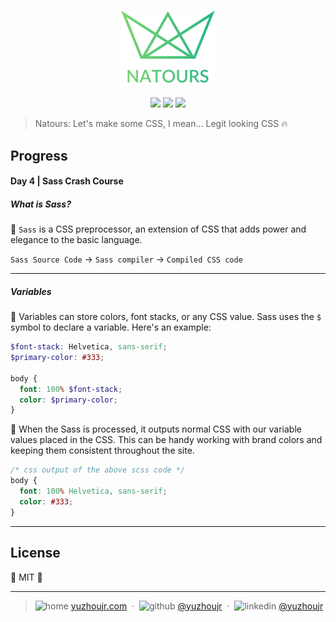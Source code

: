 <h3 style="text-align:center;font-weight: 300;" align="center">
  <img src="../img/logo-green-2x.png" width="150px">
</h3>

<p align="center">
  <img src="https://img.shields.io/badge/license-MIT-yellow.svg?style=flat-square">
  <img src="https://img.shields.io/badge/downloads-0k-yellow.svg?style=flat-square">
  <img src="https://img.shields.io/badge/build-passing-yellow.svg?style=flat-square">
</p>


> Natours: Let's make some CSS, I mean... Legit looking CSS 🔥



## Progress

#### Day 4 | Sass Crash Course


##### What is Sass?
🍈 `Sass` is a CSS preprocessor, an extension of CSS that adds power and elegance to the basic language.

`Sass Source Code` -> `Sass compiler` -> `Compiled CSS code`

---

##### Variables

🍇 Variables can store colors, font stacks, or any CSS value. Sass uses the `$` symbol to declare a variable. Here's an example:


```scss
$font-stack: Helvetica, sans-serif;
$primary-color: #333;

body {
  font: 100% $font-stack;
  color: $primary-color;
}
```
🍈 When the Sass is processed, it outputs normal CSS with our variable values placed in the CSS. This can be handy working with brand colors and keeping them consistent throughout the site.

```css
/* css output of the above scss code */
body {
  font: 100% Helvetica, sans-serif;
  color: #333;
}
```

---


## License

🌱 MIT 🌱

---





> ![home](http://yuzhoujr.com/emoji/home.svg) [yuzhoujr.com](http://www.yuzhoujr.com) &nbsp;&middot;&nbsp;
> ![github](http://yuzhoujr.com/emoji/github.svg)  [@yuzhoujr](https://github.com/yuzhoujr) &nbsp;&middot;&nbsp;
> ![linkedin](http://yuzhoujr.com/emoji/linkedin.svg)  [@yuzhoujr](https://linkedin.com/in/yuzhoujr)
